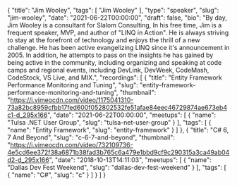 {
  "title": "Jim Wooley",
  "tags": [
    "Jim Wooley"
  ],
  "type": "speaker",
  "slug": "jim-wooley",
  "date": "2021-06-22T00:00:00",
  "draft": false,
  "bio": "By day, Jim Wooley is a consultant for Slalom Consulting, In his free time, Jim is a frequent speaker, MVP, and author of \"LINQ in Action\". He is always striving to stay at the forefront of technology and enjoys the thrill of a new challenge. He has been active evangelizing LINQ since it's announcement in 2005. In addition, he attempts to pass on the insights he has gained by being active in the community, including organizing and speaking at code camps and regional events, including DevLink, DevWeek, CodeMash, CodeStock, VS Live, and MIX.",
  "recordings": [
    {
      "title": "Entity Framework Performance Monitoring and Tuning",
      "slug": "entity-framework-performance-monitoring-and-tuning",
      "thumbnail": "https://i.vimeocdn.com/video/1175041310-73a82bc8959cfbb17fed600f052802532fe51afae84eec46729874ae673eb4c1-d_295x166",
      "date": "2021-06-22T00:00:00",
      "meetups": [
        {
          "name": "Tulsa .NET User Group",
          "slug": "tulsa-net-user-group"
        }
      ],
      "tags": [
        {
          "name": "Entity Framework",
          "slug": "entity-framework"
        }
      ]
    },
    {
      "title": "C# 6, 7 And Beyond",
      "slug": "c-6-7-and-beyond",
      "thumbnail": "https://i.vimeocdn.com/video/732109736-4e5cd6ee372f38a6871b38fad3b765c6a479e1bbd9cf9c290315a3ca49ab04d2-d_295x166",
      "date": "2018-10-13T14:11:03",
      "meetups": [
        {
          "name": "Dallas Dev Fest Weekend",
          "slug": "dallas-dev-fest-weekend"
        }
      ],
      "tags": [
        {
          "name": "C#",
          "slug": "c"
        }
      ]
    }
  ]
}